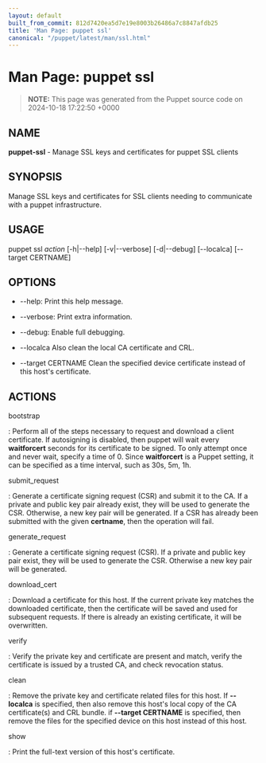 ```yaml
---
layout: default
built_from_commit: 812d7420ea5d7e19e8003b26486a7c8847afdb25
title: 'Man Page: puppet ssl'
canonical: "/puppet/latest/man/ssl.html"
---
```


# Man Page: puppet ssl

> **NOTE:** This page was generated from the Puppet source code on 2024-10-18 17:22:50 +0000

## NAME
**puppet-ssl** - Manage SSL keys and certificates for puppet SSL clients

## SYNOPSIS
Manage SSL keys and certificates for SSL clients needing to communicate
with a puppet infrastructure.

## USAGE
puppet ssl *action* \[-h\|\--help\] \[-v\|\--verbose\] \[-d\|\--debug\]
\[\--localca\] \[\--target CERTNAME\]

## OPTIONS
-   \--help: Print this help message.

-   \--verbose: Print extra information.

-   \--debug: Enable full debugging.

-   \--localca Also clean the local CA certificate and CRL.

-   \--target CERTNAME Clean the specified device certificate instead of
    this host\'s certificate.

## ACTIONS
bootstrap

:   Perform all of the steps necessary to request and download a client
    certificate. If autosigning is disabled, then puppet will wait every
    **waitforcert** seconds for its certificate to be signed. To only
    attempt once and never wait, specify a time of 0. Since
    **waitforcert** is a Puppet setting, it can be specified as a time
    interval, such as 30s, 5m, 1h.

submit_request

:   Generate a certificate signing request (CSR) and submit it to the
    CA. If a private and public key pair already exist, they will be
    used to generate the CSR. Otherwise, a new key pair will be
    generated. If a CSR has already been submitted with the given
    **certname**, then the operation will fail.

generate_request

:   Generate a certificate signing request (CSR). If a private and
    public key pair exist, they will be used to generate the CSR.
    Otherwise a new key pair will be generated.

download_cert

:   Download a certificate for this host. If the current private key
    matches the downloaded certificate, then the certificate will be
    saved and used for subsequent requests. If there is already an
    existing certificate, it will be overwritten.

verify

:   Verify the private key and certificate are present and match, verify
    the certificate is issued by a trusted CA, and check revocation
    status.

clean

:   Remove the private key and certificate related files for this host.
    If **\--localca** is specified, then also remove this host\'s local
    copy of the CA certificate(s) and CRL bundle. if **\--target
    CERTNAME** is specified, then remove the files for the specified
    device on this host instead of this host.

show

:   Print the full-text version of this host\'s certificate.
